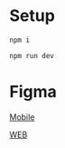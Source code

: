 # Setup

```npm i```

```npm run dev```

# Figma

[Mobile](https://www.figma.com/file/zsEXW2OH0QnGRSlB3UoHtz/portfolio-1.0?type=design&node-id=1-3&mode=design)

[WEB](https://www.figma.com/file/zsEXW2OH0QnGRSlB3UoHtz/portfolio-1.0?type=design&node-id=1-2&mode=design)